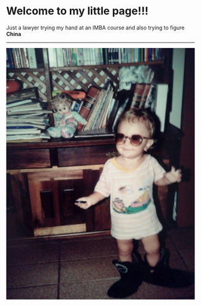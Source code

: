 # Welcome to my little page!!!


Just a lawyer trying my hand at an IMBA  course and also trying to figure **China**



------------------------------------------------------------------------------------------



![kid me](/FB_IMG_1570456276928.jpg) 

